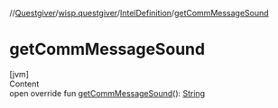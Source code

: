 //[Questgiver](../../index.md)/[wisp.questgiver](../index.md)/[IntelDefinition](index.md)/[getCommMessageSound](get-comm-message-sound.md)



# getCommMessageSound  
[jvm]  
Content  
open override fun [getCommMessageSound](get-comm-message-sound.md)(): [String](https://kotlinlang.org/api/latest/jvm/stdlib/kotlin/-string/index.html)  



